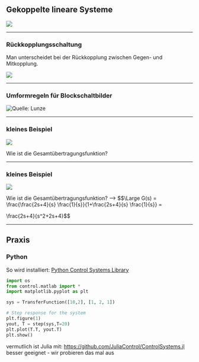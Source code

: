  ## Gekoppelte lineare Systeme
 
 ![](Pasted%20image%2020210311120833.png)
 
 
 
 
 
 
 
 
 
 
 
 
 




---
 
 ### Rückkopplungsschaltung 
 
 Man unterscheidet bei der Rückkopplung zwischen Gegen- und Mitkopplung.
 
  ![](Pasted%20image%2020210303224259.png)
  


















---
 
### Umformregeln für Blockschaltbilder
 ![Quelle: Lunze](Lunze_Umformregeln_BSB.png)
 

 











---
### kleines Beispiel
![](Pasted%20image%2020210311122130.png)

Wie ist die Gesamtübertragungsfunktion?

---

 ### kleines Beispiel
![](Pasted%20image%2020210311122130.png)

Wie ist die Gesamtübertragungsfunktion? --> 
$$\Large G(s) = \frac{\frac{2s+4}{s} \frac{1}{s}}{1+\frac{2s+4}{s} \frac{1}{s}} = 

\frac{2s+4}{s^2+2s+4}$$

---

## Praxis
### Python
So wird installiert: [Python Control Systems Library](Python%20Control%20Systems%20Library.md)


```Python
import os
from control.matlab import *
import matplotlib.pyplot as plt  

sys = TransferFunction([10,2], [1, 2, 1])

# Step response for the system
plt.figure(1)
yout, T = step(sys,T=20)
plt.plot(T.T, yout.T)
plt.show()
```

vermutlich ist Julia mit: https://github.com/JuliaControl/ControlSystems.jl besser geeignet - wir probieren das mal aus